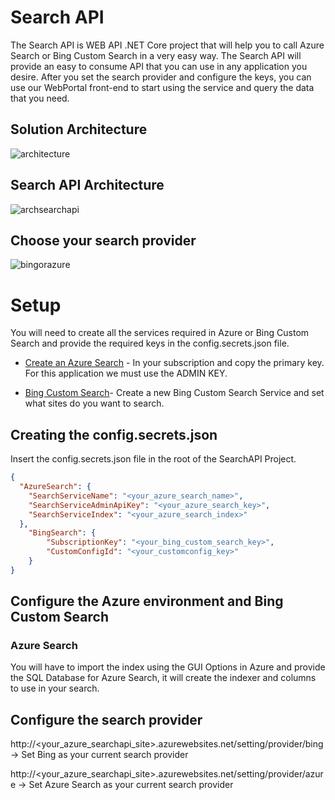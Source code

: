 # Search API

The Search API is WEB API .NET Core project that will help you to call Azure Search or Bing Custom Search in a very easy way. The Search API will provide an easy to consume API that you can use in any application you desire. After you set the search provider and configure the keys, you can use our WebPortal front-end to start using the service and query the data that you need.

## Solution Architecture

![architecture](https://github.com/DXBrazil/BradescoCustomSearch/blob/master/imgs/architecture.png)

## Search API Architecture

![archsearchapi](https://github.com/DXBrazil/BradescoCustomSearch/blob/master/imgs/archsearchapi.png)

## Choose your search provider

![bingorazure](https://github.com/DXBrazil/BradescoCustomSearch/blob/master/imgs/bingorazure.png)


# Setup 

You will need to create all the services required in Azure or Bing Custom Search and provide the required keys in the config.secrets.json file.

- [Create an Azure Search](https://docs.microsoft.com/en-us/azure/search/search-create-service-portal) - In your subscription and copy the primary key. For this application we must use the ADMIN KEY.

- [Bing Custom Search](https://docs.microsoft.com/en-us/azure/search/search-create-service-portal)- Create a new Bing Custom Search Service and set what sites do you want to search. 

## Creating the config.secrets.json
Insert the config.secrets.json file in the root of the SearchAPI Project.

```json
{
  "AzureSearch": {
    "SearchServiceName": "<your_azure_search_name>",
    "SearchServiceAdminApiKey": "<your_azure_search_key>",
    "SearchServiceIndex": "<your_azure_search_index>"
  },
    "BingSearch": {
        "SubscriptionKey": "<your_bing_custom_search_key>",
        "CustomConfigId": "<your_customconfig_key>"
    }
}
```
## Configure the Azure environment and Bing Custom Search

### Azure Search
You will have to import the index using the GUI Options in Azure and provide the SQL Database for Azure Search, it will create the indexer and columns to use in your search.

## Configure the search provider

http://<your_azure_searchapi_site>.azurewebsites.net/setting/provider/bing    -> Set Bing as your current search provider 

http://<your_azure_searchapi_site>.azurewebsites.net/setting/provider/azure   -> Set Azure Search as your current search provider

